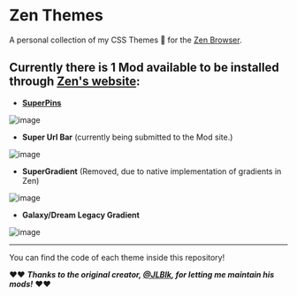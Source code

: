 # Zen Themes

A personal collection of my CSS Themes 🎨 for the [Zen Browser](https://zen-browser.app/).

## Currently there is 1 Mod available to be installed through [Zen's website](https://zen-browser.app/mods):
  - [**SuperPins**](https://zen-browser.app/mods/ad97bb70-0066-4e42-9b5f-173a5e42c6fc)

![image](https://raw.githubusercontent.com/JLBlk/Zen-Themes/refs/heads/main/SuperPins/image.png)

  - **Super Url Bar** (currently being submitted to the Mod site.)

![image](https://raw.githubusercontent.com/JLBlk/Zen-Themes/refs/heads/main/SuperUrlBar/image.png)

  - **SuperGradient** (Removed, due to native implementation of gradients in Zen)

![image](https://raw.githubusercontent.com/JLBlk/Zen-Themes/refs/heads/main/SuperGradient/image.png)

  - **Galaxy/Dream Legacy Gradient**

![image](https://raw.githubusercontent.com/JLBlk/Zen-Themes/refs/heads/main/GalaxyDreamGradient/image.png)

---

You can find the code of each theme inside this repository!

❤️❤️   ***Thanks to the original creator, [@JLBlk](https://github.com/JLBlk), for letting me maintain his mods!***   ❤️❤️
